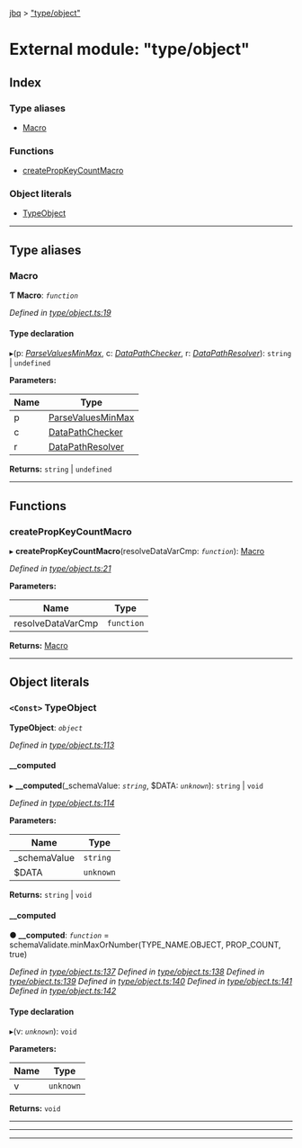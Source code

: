 [jbq](../README.md) > ["type/object"](../modules/_type_object_.md)

# External module: "type/object"

## Index

### Type aliases

* [Macro](_type_object_.md#macro)

### Functions

* [createPropKeyCountMacro](_type_object_.md#createpropkeycountmacro)

### Object literals

* [TypeObject](_type_object_.md#typeobject)

---

## Type aliases

<a id="macro"></a>

###  Macro

**Ƭ Macro**: *`function`*

*Defined in [type/object.ts:19](https://github.com/krnik/vjs-validator/blob/6a6427a/src/type/object.ts#L19)*

#### Type declaration
▸(p: *[ParseValuesMinMax](../interfaces/_misc_typings_.parsevaluesminmax.md)*, c: *[DataPathChecker](_misc_typings_.md#datapathchecker)*, r: *[DataPathResolver](_misc_typings_.md#datapathresolver)*): `string` \| `undefined`

**Parameters:**

| Name | Type |
| ------ | ------ |
| p | [ParseValuesMinMax](../interfaces/_misc_typings_.parsevaluesminmax.md) |
| c | [DataPathChecker](_misc_typings_.md#datapathchecker) |
| r | [DataPathResolver](_misc_typings_.md#datapathresolver) |

**Returns:** `string` \| `undefined`

___

## Functions

<a id="createpropkeycountmacro"></a>

###  createPropKeyCountMacro

▸ **createPropKeyCountMacro**(resolveDataVarCmp: *`function`*): [Macro](_type_object_.md#macro)

*Defined in [type/object.ts:21](https://github.com/krnik/vjs-validator/blob/6a6427a/src/type/object.ts#L21)*

**Parameters:**

| Name | Type |
| ------ | ------ |
| resolveDataVarCmp | `function` |

**Returns:** [Macro](_type_object_.md#macro)

___

## Object literals

<a id="typeobject"></a>

### `<Const>` TypeObject

**TypeObject**: *`object`*

*Defined in [type/object.ts:113](https://github.com/krnik/vjs-validator/blob/6a6427a/src/type/object.ts#L113)*

<a id="typeobject.__computed"></a>

####  __computed

▸ **__computed**(_schemaValue: *`string`*, $DATA: *`unknown`*): `string` \| `void`

*Defined in [type/object.ts:114](https://github.com/krnik/vjs-validator/blob/6a6427a/src/type/object.ts#L114)*

**Parameters:**

| Name | Type |
| ------ | ------ |
| _schemaValue | `string` |
| $DATA | `unknown` |

**Returns:** `string` \| `void`

<a id="typeobject.__computed.__computed-1"></a>

####  __computed

**● __computed**: *`function`* =  schemaValidate.minMaxOrNumber(TYPE_NAME.OBJECT, PROP_COUNT, true)

*Defined in [type/object.ts:137](https://github.com/krnik/vjs-validator/blob/6a6427a/src/type/object.ts#L137)*
*Defined in [type/object.ts:138](https://github.com/krnik/vjs-validator/blob/6a6427a/src/type/object.ts#L138)*
*Defined in [type/object.ts:139](https://github.com/krnik/vjs-validator/blob/6a6427a/src/type/object.ts#L139)*
*Defined in [type/object.ts:140](https://github.com/krnik/vjs-validator/blob/6a6427a/src/type/object.ts#L140)*
*Defined in [type/object.ts:141](https://github.com/krnik/vjs-validator/blob/6a6427a/src/type/object.ts#L141)*
*Defined in [type/object.ts:142](https://github.com/krnik/vjs-validator/blob/6a6427a/src/type/object.ts#L142)*

#### Type declaration
▸(v: *`unknown`*): `void`

**Parameters:**

| Name | Type |
| ------ | ------ |
| v | `unknown` |

**Returns:** `void`

___

___

___

